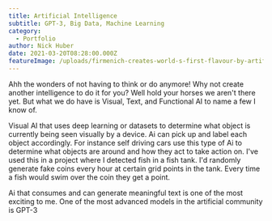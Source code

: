 ```yaml
---
title: Artificial Intelligence
subtitle: GPT-3, Big Data, Machine Learning
category:
  - Portfolio
author: Nick Huber
date: 2021-03-20T08:28:00.000Z
featureImage: /uploads/firmenich-creates-world-s-first-flavour-by-artificial-intelligence_wrbm_large.jpg
---
```

Ahh the wonders of not having to think or do anymore! Why not create another intelligence to do it for you? Well hold your horses we aren't there yet. But what we do have is Visual, Text, and Functional AI to name a few I know of.

Visual AI that uses deep learning or datasets to determine what object is currently being seen visually by a device. Ai can pick up and label each object accordingly. For instance self driving cars use this type of Ai to determine what objects are around and how they act to take action on. I've used this in a project where I detected fish in a fish tank. I'd randomly generate fake coins every hour at certain grid points in the tank. Every time a fish would swim over the coin they get a point.

Ai that consumes and can generate meaningful text is one of the most exciting to me. One of the most advanced models in the artificial community is GPT-3
